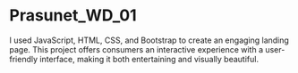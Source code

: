 # Prasunet_WD_01
I used JavaScript, HTML, CSS, and Bootstrap to create an engaging landing page. This project offers consumers an interactive experience with a user-friendly interface, making it both entertaining and visually beautiful.
